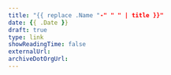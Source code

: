 ```yaml
---
title: "{{ replace .Name "-" " " | title }}"
date: {{ .Date }}
draft: true
type: link
showReadingTime: false
externalUrl:
archiveDotOrgUrl:
---
```


